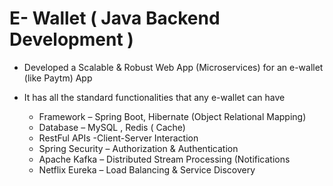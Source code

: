 # E- Wallet ( Java Backend Development )
* Developed a Scalable & Robust Web App (Microservices) for an e-wallet (like Paytm) App
* It has all the standard functionalities that any e-wallet can have 

  * Framework – Spring Boot, Hibernate (Object Relational Mapping)
  * Database – MySQL , Redis ( Cache)
  * RestFul APIs -Client-Server Interaction
  * Spring Security – Authorization & Authentication
  * Apache Kafka – Distributed Stream Processing (Notifications
  * Netflix Eureka – Load Balancing & Service Discovery
